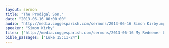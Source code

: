 ```yaml
---
layout: sermon
title: "The Prodigal Son."
date: "2013-06-16 00:00:00"
audio: "http://media.coggesparish.com/sermons/2013-06-16 Simon Kirby.mp3"
speaker: "Simon Kirby"
files: ["http://media.coggesparish.com/sermons/2013-06-16 My Redeemer Lives - Team Hoyt.wmv"]
bible_passages: ["Luke 15:11-24"]
---
```

